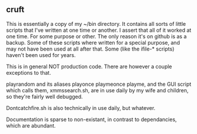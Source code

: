 cruft
--------------
This is essentially a copy of my ~/bin directory. It contains all sorts of little scripts that I've written at one time or another. I assert that all of it worked at one time. For some purpose or other. The only reason it's on github is as a backup. Some of these scripts where written for a special purpose, and may not have been used at all after that. Some (like the ifile-* scripts) haven't been used for years.

This is in general NOT production code. There are however a couple exceptions to that.

playrandom and its aliases playonce playmeonce playme, and the GUI script which calls them, xmmssearch.sh, are in use daily by my wife and children, so they're fairly well debugged.

Dontcatchfire.sh is also technically in use daily, but whatever. 

Documentation is sparse to non-existant, in contrast to dependancies, which are abundant.
